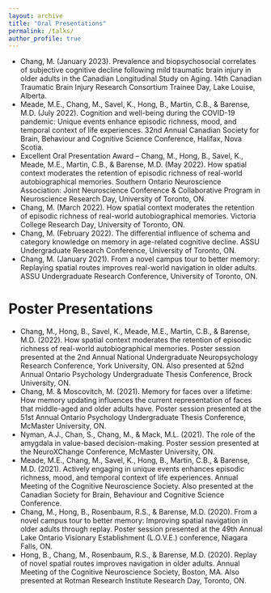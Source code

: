 ```yaml
---
layout: archive
title: "Oral Presentations"
permalink: /talks/
author_profile: true
---
```


* Chang, M. (January 2023). Prevalence and biopsychosocial correlates of subjective cognitive decline following mild traumatic brain injury in older adults in the Canadian Longitudinal Study on Aging. 14th Canadian Traumatic Brain Injury Research Consortium Trainee Day, Lake Louise, Alberta.
* Meade, M.E., Chang, M., Savel, K., Hong, B., Martin, C.B., & Barense, M.D. (July 2022). Cognition and well-being during the COVID-19 pandemic: Unique events enhance episodic richness, mood, and temporal context of life experiences. 32nd Annual Canadian Society for Brain, Behaviour and Cognitive Science Conference, Halifax, Nova Scotia.
* Excellent Oral Presentation Award – Chang, M., Hong, B., Savel, K., Meade, M.E., Martin, C.B., & Barense, M.D. (May 2022). How spatial context moderates the retention of episodic richness of real-world autobiographical memories. Southern Ontario Neuroscience Association: Joint Neuroscience Conference & Collaborative Program in Neuroscience Research Day, University of Toronto, ON.
* Chang, M. (March 2022). How spatial context moderates the retention of episodic richness of real-world autobiographical memories. Victoria College Research Day, University of Toronto, ON.
* Chang, M. (February 2022). The differential influence of schema and category knowledge on memory in age-related cognitive decline. ASSU Undergraduate Research Conference, University of Toronto, ON.
* Chang, M. (January 2021). From a novel campus tour to better memory: Replaying spatial routes improves real-world navigation in older adults. ASSU Undergraduate Research Conference, University of Toronto, ON. 

Poster Presentations
======
* Chang, M., Hong, B., Savel, K., Meade, M.E., Martin, C.B., & Barense, M.D. (2022). How spatial context moderates the retention of episodic richness of real-world autobiographical memories. Poster session presented at the 2nd Annual National Undergraduate Neuropsychology Research Conference, York University, ON. Also presented at 52nd Annual Ontario Psychology Undergraduate Thesis Conference, Brock University, ON.
* Chang, M. & Moscovitch, M. (2021). Memory for faces over a lifetime: How memory updating influences the current representation of faces that middle-aged and older adults have. Poster session presented at the 51st Annual Ontario Psychology Undergraduate Thesis Conference, McMaster University, ON.
* Nyman, A.J., Chan, S., Chang, M., & Mack, M.L. (2021). The role of the amygdala in value-based decision-making. Poster session presented at the NeuroXChange Conference, McMaster University, ON. 
* Meade, M.E., Chang, M., Savel, K., Hong, B., Martin, C.B., & Barense, M.D. (2021). Actively engaging in unique events enhances episodic richness, mood, and temporal context of life experiences. Annual Meeting of the Cognitive Neuroscience Society. Also presented at the Canadian Society for Brain, Behaviour and Cognitive Science Conference.
* Chang, M., Hong, B., Rosenbaum, R.S., & Barense, M.D. (2020). From a novel campus tour to better memory: Improving spatial navigation in older adults through replay. Poster session presented at the 49th Annual Lake Ontario Visionary Establishment (L.O.V.E.) conference, Niagara Falls, ON.
* Hong, B., Chang, M., Rosenbaum, R.S., & Barense, M.D. (2020). Replay of novel spatial routes improves navigation in older adults. Annual Meeting of the Cognitive Neuroscience Society, Boston, MA. Also presented at Rotman Research Institute Research Day, Toronto, ON.
